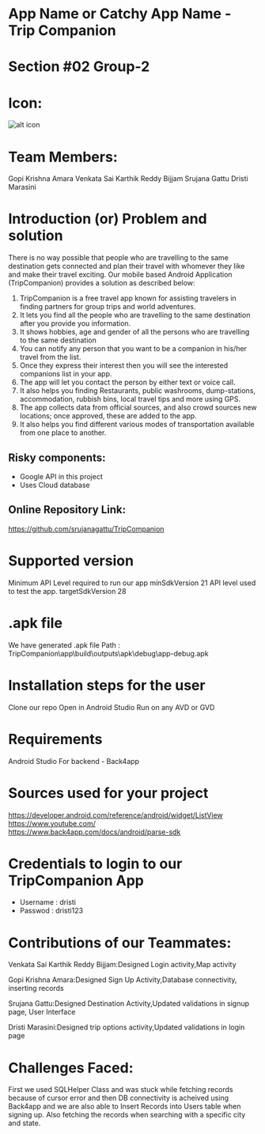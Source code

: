 # App Name or Catchy App Name - Trip Companion
# Section #02 Group-2

# Icon:
![alt icon](https://github.com/srujanagattu/TripCompanion/blob/master/start.png)

# Team Members:
Gopi Krishna Amara
Venkata Sai Karthik Reddy Bijjam
Srujana Gattu
Dristi Marasini


# Introduction  (or) Problem and solution 
There is no way possible that people who are travelling to the same destination gets connected and plan their travel with whomever they like and make their travel exciting. Our mobile based Android Application (TripCompanion) provides a solution as described below:
1.	TripCompanion is a free travel app known for assisting travelers in finding partners for group trips and world adventures.
2.	It lets you find all the people who are travelling to the same destination after you provide you information.
3.	It shows hobbies, age and gender of all the persons who are travelling to the same destination
4.	You can notify any person that you want to be a companion in his/her travel from the list.
5.	Once they express their interest then you will see the interested companions list in your app.
6.	The app will let you contact the person by either text or voice call.
7.	It also helps you finding Restaurants, public washrooms, dump-stations, accommodation, rubbish bins, local travel tips and more using GPS.
8.	The app collects data from official sources, and also crowd sources new locations; once approved, these are added to the app.
9.	It also helps you find different various modes of transportation available from one place to another.
## Risky components:
*	Google API in this project 
*	Uses Cloud database
## Online Repository Link:
https://github.com/srujanagattu/TripCompanion

# Supported version

Minimum API Level required to run our app
minSdkVersion 21
API level used to test the app.
targetSdkVersion 28

# .apk file

We have generated .apk file 
Path : TripCompanion\app\build\outputs\apk\debug\app-debug.apk

# Installation steps for the user

 Clone our repo 
 Open in Android Studio
 Run on any AVD or GVD

# Requirements

 Android Studio 
 For backend - Back4app

# Sources used for your project

https://developer.android.com/reference/android/widget/ListView
https://www.youtube.com/
https://www.back4app.com/docs/android/parse-sdk

# Credentials to login to our TripCompanion App

 - Username : dristi
 - Passwod : dristi123

# Contributions of our Teammates:

Venkata Sai Karthik Reddy Bijjam:Designed Login activity,Map activity

Gopi Krishna Amara:Designed Sign Up Activity,Database connectivity, inserting records

Srujana Gattu:Designed Destination Activity,Updated validations in signup page, User Interface

Dristi Marasini:Designed trip options activity,Updated validations in login page


# Challenges  Faced: 

 First we used SQLHelper Class and was stuck while fetching records because of cursor error and then DB connectivity is acheived using Back4app and we are also able to Insert Records into Users table when signing up. Also fetching the records when searching with a specific city and state.